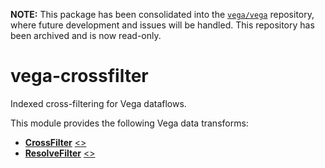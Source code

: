 **NOTE:** This package has been consolidated into the [`vega/vega`](https://github.com/vega/vega) repository, where future development and issues will be handled. This repository has been archived and is now read-only.

# vega-crossfilter

Indexed cross-filtering for Vega dataflows.

This module provides the following Vega data transforms:

- [**CrossFilter**](https://vega.github.io/vega/docs/transforms/crossfilter/) [&lt;&gt;](https://github.com/vega/vega-crossfilter/blob/master/src/CrossFilter.js "Source")
- [**ResolveFilter**](https://vega.github.io/vega/docs/transforms/resolvefilter/) [&lt;&gt;](https://github.com/vega/vega-crossfilter/blob/master/src/ResolveFilter.js "Source")
